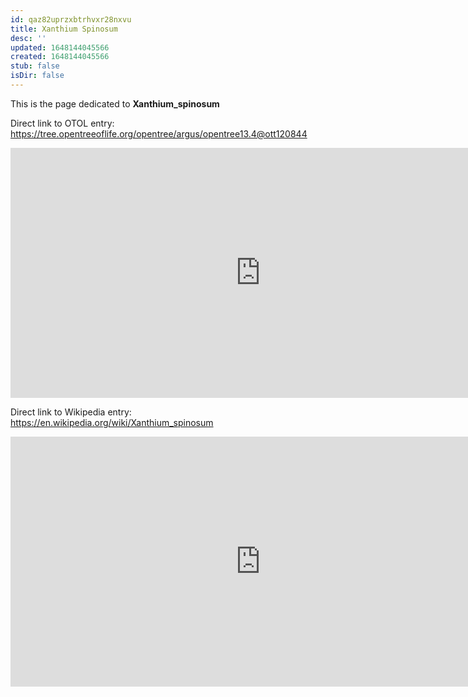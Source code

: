 ```yaml
---
id: qaz82uprzxbtrhvxr28nxvu
title: Xanthium Spinosum
desc: ''
updated: 1648144045566
created: 1648144045566
stub: false
isDir: false
---
```

This is the page dedicated to **Xanthium_spinosum**


Direct link to OTOL entry: https://tree.opentreeoflife.org/opentree/argus/opentree13.4@ott120844



<html>
    <body>
    <iframe src="https://tree.opentreeoflife.org/opentree/argus/opentree13.4@ott120844"
    width="800" height="400" frameborder="0" allowfullscreen> </iframe>
    </body>
</html>
    


Direct link to Wikipedia entry: https://en.wikipedia.org/wiki/Xanthium_spinosum



<html>
    <body>
    <iframe src="https://en.wikipedia.org/wiki/Xanthium_spinosum"
    width="800" height="400" frameborder="0" allowfullscreen> </iframe>
    </body>
</html>
    
